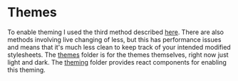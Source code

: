 # Themes

To enable theming I used the third method described [here](https://github.com/ant-design/ant-design-dark-theme/issues/8#issuecomment-807834949). There are also methods involving live changing of less, but this has performance issues and means that it's much less clean to keep track of your intended modified stylesheets. The [themes](../src/themes) folder is for the themes themselves, right now just light and dark. The [theming](../src/theming) folder provides react components for enabling this theming. 